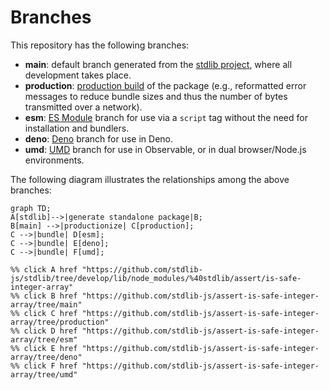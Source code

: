 <!--

@license Apache-2.0

Copyright (c) 2022 The Stdlib Authors.

Licensed under the Apache License, Version 2.0 (the "License");
you may not use this file except in compliance with the License.
You may obtain a copy of the License at

    http://www.apache.org/licenses/LICENSE-2.0

Unless required by applicable law or agreed to in writing, software
distributed under the License is distributed on an "AS IS" BASIS,
WITHOUT WARRANTIES OR CONDITIONS OF ANY KIND, either express or implied.
See the License for the specific language governing permissions and
limitations under the License.

-->

# Branches

This repository has the following branches:

-   **main**: default branch generated from the [stdlib project][stdlib-url], where all development takes place.
-   **production**: [production build][production-url] of the package (e.g., reformatted error messages to reduce bundle sizes and thus the number of bytes transmitted over a network).
-   **esm**: [ES Module][esm-url] branch for use via a `script` tag without the need for installation and bundlers.
-   **deno**: [Deno][deno-url] branch for use in Deno.
-   **umd**: [UMD][umd-url] branch for use in Observable, or in dual browser/Node.js environments.

The following diagram illustrates the relationships among the above branches:

```mermaid
graph TD;
A[stdlib]-->|generate standalone package|B;
B[main] -->|productionize| C[production];
C -->|bundle| D[esm];
C -->|bundle| E[deno];
C -->|bundle| F[umd];

%% click A href "https://github.com/stdlib-js/stdlib/tree/develop/lib/node_modules/%40stdlib/assert/is-safe-integer-array"
%% click B href "https://github.com/stdlib-js/assert-is-safe-integer-array/tree/main"
%% click C href "https://github.com/stdlib-js/assert-is-safe-integer-array/tree/production"
%% click D href "https://github.com/stdlib-js/assert-is-safe-integer-array/tree/esm"
%% click E href "https://github.com/stdlib-js/assert-is-safe-integer-array/tree/deno"
%% click F href "https://github.com/stdlib-js/assert-is-safe-integer-array/tree/umd"
```

[stdlib-url]: https://github.com/stdlib-js/stdlib/tree/develop/lib/node_modules/%40stdlib/assert/is-safe-integer-array
[production-url]: https://github.com/stdlib-js/assert-is-safe-integer-array/tree/production
[deno-url]: https://github.com/stdlib-js/assert-is-safe-integer-array/tree/deno
[umd-url]: https://github.com/stdlib-js/assert-is-safe-integer-array/tree/umd
[esm-url]: https://github.com/stdlib-js/assert-is-safe-integer-array/tree/esm
